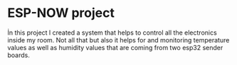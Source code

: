 <h1> ESP-NOW project </h1>

İn this project l created a system that helps to control all the electronics inside my room. Not all that but also it helps for and monitoring temperature values as well as humidity values that are coming from two esp32 sender boards.
